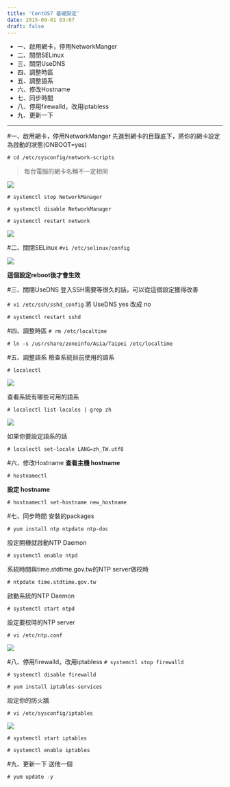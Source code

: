 ```yaml
---
title: 'CentOS7 基礎設定'
date: 2015-09-01 03:07
draft: false
---
```

- 一、啟用網卡，停用NetworkManger
- 二、關閉SELinux
- 三、關閉UseDNS
- 四、調整時區
- 五、調整語系
- 六、修改Hostname
- 七、同步時間
- 八、停用firewalld，改用iptabless
- 九、更新一下

***

#一、啟用網卡，停用NetworkManger
先進到網卡的目錄底下，將你的網卡設定為啟動的狀態(ONBOOT=yes)

`# cd /etc/sysconfig/network-scripts`

>每台電腦的網卡名稱不一定相同

<img desc="" src="//imagehosting.rickyfun.net/201509/A01-01.png">

`# systemctl stop NetworkManager`

`# systemctl disable NetworkManager`

`# systemctl restart network`

<img desc="" src="//imagehosting.rickyfun.net/201509/A01-02.png">

#二、關閉SELinux
`#vi /etc/selinux/config`

<img desc="" src="//imagehosting.rickyfun.net/201509/A01-03.png">

**這個設定reboot後才會生效**

#三、關閉UseDNS
登入SSH需要等很久的話，可以從這個設定獲得改善

`# vi /etc/ssh/sshd_config` 將 UseDNS yes 改成 no

`# systemctl restart sshd`

#四、調整時區
`# rm /etc/localtime`

`# ln -s /usr/share/zoneinfo/Asia/Taipei /etc/localtime`

#五、調整語系
檢查系統目前使用的語系

`# localectl`

<img desc="" src="//imagehosting.rickyfun.net/201509/A01-04.png">

查看系統有哪些可用的語系

`# localectl list-locales | grep zh`

<img desc="" src="//imagehosting.rickyfun.net/201509/A01-05.png">

如果你要設定語系的話

`# localectl set-locale LANG=zh_TW.utf8`

#六、修改Hostname
**查看主機 hostname**

`# hostnamectl`

**設定 hostname**

`# hostnamectl set-hostname new_hostname`

#七、同步時間
安裝的packages

`# yum install ntp ntpdate ntp-doc`

設定開機就啟動NTP Daemon

`# systemctl enable ntpd`

系統時間與time.stdtime.gov.tw的NTP server做校時

`# ntpdate time.stdtime.gov.tw`

啟動系統的NTP Daemon

`# systemctl start ntpd`

設定要校時的NTP server

`# vi /etc/ntp.conf`

<img desc="" src="//imagehosting.rickyfun.net/201509/A01-06.png">

#八、停用firewalld，改用iptabless
`# systemctl stop firewalld`

`# systemctl disable firewalld`

`# yum install iptables-services`

設定你的防火牆

`# vi /etc/sysconfig/iptables`

<img desc="" src="//imagehosting.rickyfun.net/201509/A01-07.png">

`# systemctl start iptables`

`# systemctl enable iptables`

#九、更新一下
送他一個

`# yum update -y`
